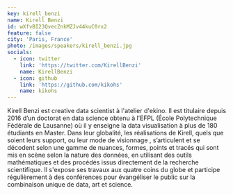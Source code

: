 ```yaml
---
key: kirell_benzi
name: Kirell Benzi
id: wXfvBI23QvecZnkMZJv44kuC0rx2
feature: false
city: 'Paris, France'
photo: /images/speakers/kirell_benzi.jpg
socials:
  - icon: twitter
    link: 'https://twitter.com/KirellBenzi'
    name: KirellBenzi
  - icon: github
    link: 'https://github.com/kikohs'
    name: kikohs
---
```

Kirell Benzi est creative data scientist à l'atelier d'ekino. Il est titulaire depuis 2016 d’un doctorat en data science obtenu à l’EFPL (École Polytechnique Fédérale de Lausanne) où il y enseigne la data visualisation à plus de 180 étudiants en Master.
Dans leur globalité, les réalisations de Kirell, quels que soient leurs support,  ou leur mode de visionnage , s’articulent et se décodent selon une gamme de nuances, formes, points et tracés qui sont mis en scène selon la nature des données, en utilisant des outils mathématiques et des procédés issus directement de la recherche scientifique. Il s'expose ses travaux aux quatre coins du globe et participe régulièrement à des conférences pour évangéliser le public sur la combinaison unique de data, art et science.